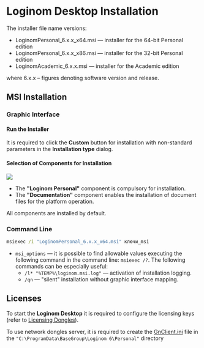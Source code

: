 # Loginom Desktop Installation

The installer file name versions:

* LoginomPersonal_6.x.x_x64.msi — installer for the 64-bit Personal edition
* LoginomPersonal_6.x.x_x86.msi — installer for the 32-bit Personal edition
* LoginomAcademic_6.x.x.msi — installer for the Academic edition

where 6.x.x – figures denoting software version and release.

## MSI Installation

### Graphic Interface

#### Run the Installer

It is required to click the  **Custom** button for installation with non-standard parameters in the **Installation type** dialog.

#### Selection of Components for Installation

![](../images/personal_msi_features_default.png)

* The **"Loginom Personal"** component is compulsory for installation.
* The **"Documentation"** component enables the installation of document files for the platform operation.

All components are installed by default.

### Command Line

```cmd
msiexec /i "LoginomPersonal_6.x.x_x64.msi" ключи_msi
```

* `msi_options` — it is possible to find allowable values executing the following command in the command line: `msiexec /?`. The following commands can be especially useful:
   * `/l* "%TEMP%\loginom.msi.log"` — activation of installation logging.
   * `/qn` — "silent" installation without graphic interface mapping.

## Licenses

To start the **Loginom Desktop** it is required to configure the licensing keys (refer to  [Licensing Dongles](../licenses/README.md)).

To use network dongles server, it is required to create the [GnClient.ini](https://dev.guardant.ru/pages/viewpage.action?pageId=1277980) file in the `"C:\ProgramData\BaseGroup\Loginom 6\Personal"` directory

